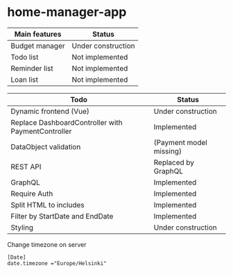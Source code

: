 # home-manager-app

| Main features | Status|
| ------ | ------ |
| Budget manager| Under construction|
| Todo list | Not implemented|
| Reminder list | Not implemented |
| Loan list| Not implemented |

| Todo| Status|
| ------ | ------ |
| Dynamic frontend (Vue)| Under construction|
| Replace DashboardController with PaymentController | Implemented |
| DataObject validation | (Payment model missing) |
| REST API| Replaced by GraphQL |
| GraphQL | Implemented
| Require Auth | Implemented |
| Split HTML to includes | Implemented |
| Filter by StartDate and EndDate | Implemented |
| Styling | Under construction |

Change timezone on server
```
[Date]
date.timezone ="Europe/Helsinki"
```
